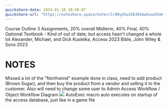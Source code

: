 ```yaml
---
quickshare-date: 2024-01-10 10:58:07
quickshare-url: "https://noteshare.space/note/clr80y2hu156301mwkxuxh340#1toeXY9KcIJjb5Eyp7DpqC9xeJfthJgM01ujuni3YjY"
---
```

Course Outline
	3 Assignments, 20% overall
	Midterm, 40%
	Final, 40%
	Optional Textbook - Kind of out of date, but access hasn't changed a whole lot
		Alexander, Michael, and Dick Kusleika, Access 2023 Bible, John Wiley & Sons 2023
# NOTES
Missed a lot of the "Northwind" example done in class, need to add product (Brown Sugar), and then buy the product from a vendor and selling it to the customer. Also will need to change some user to Admin
Access Workflow / Object Workflow Diagram
	![](Pasted%20image%2020240103134015.png)
AutoExec macro auto executes on startup of the access database, just like in a game file